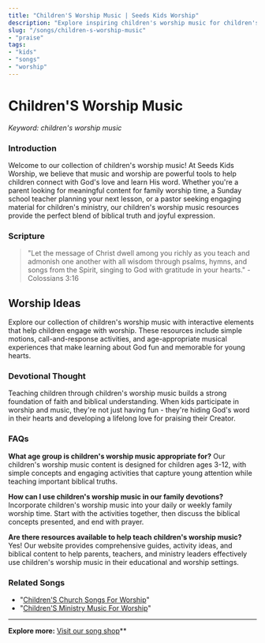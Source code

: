 ```yaml
---
title: "Children'S Worship Music | Seeds Kids Worship"
description: "Explore inspiring children's worship music for children's worship and faith development. Biblical music resources for families and ministry."
slug: "/songs/children-s-worship-music"
- "praise"
tags:
- "kids"
- "songs"
- "worship"
---
```


# Children'S Worship Music

_Keyword: children's worship music_

### Introduction

Welcome to our collection of children's worship music! At Seeds Kids Worship, we believe that music and worship are powerful tools to help children connect with God's love and learn His word. Whether you're a parent looking for meaningful content for family worship time, a Sunday school teacher planning your next lesson, or a pastor seeking engaging material for children's ministry, our children's worship music resources provide the perfect blend of biblical truth and joyful expression.

### Scripture

> "Let the message of Christ dwell among you richly as you teach and admonish one another with all wisdom through psalms, hymns, and songs from the Spirit, singing to God with gratitude in your hearts." - Colossians 3:16

## Worship Ideas

Explore our collection of children's worship music with interactive elements that help children engage with worship. These resources include simple motions, call-and-response activities, and age-appropriate musical experiences that make learning about God fun and memorable for young hearts.

### Devotional Thought

Teaching children through children's worship music builds a strong foundation of faith and biblical understanding. When kids participate in worship and music, they're not just having fun - they're hiding God's word in their hearts and developing a lifelong love for praising their Creator.

### FAQs

**What age group is children's worship music appropriate for?**
Our children's worship music content is designed for children ages 3-12, with simple concepts and engaging activities that capture young attention while teaching important biblical truths.

**How can I use children's worship music in our family devotions?**
Incorporate children's worship music into your daily or weekly family worship time. Start with the activities together, then discuss the biblical concepts presented, and end with prayer.

**Are there resources available to help teach children's worship music?**
Yes! Our website provides comprehensive guides, activity ideas, and biblical content to help parents, teachers, and ministry leaders effectively use children's worship music in their educational and worship settings.

### Related Songs

- "[Children'S Church Songs For Worship](/songs/children-s-church-songs-for-worship/)"
- "[Children'S Ministry Music For Worship](/songs/children-s-ministry-music-for-worship/)"

---

**Explore more:** [Visit our song shop](https://seedskidsworship.com/shop)**

<!-- Schema Markup -->
<script type="application/ld+json">
{
  "@context": "https://schema.org",
  "@type": "MusicRecording",
  "name": "Children'S Worship Music",
  "byArtist": {
    "@type": "MusicGroup",
    "name": "Seeds Kids Worship"
  },
  "isFamilyFriendly": true,
  "url": "https://seedskidsworship.com/songs/children-s-worship-music/"
}
</script>